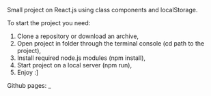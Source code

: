 Small project on React.js using class components and localStorage.

To start the project you need:

1. Clone a repository or download an archive,
2. Open project in folder through the terminal console (cd path to the project),
3. Install required node.js modules (npm install),
4. Start project on a local server (npm run),
5. Enjoy :]

Github pages: _

